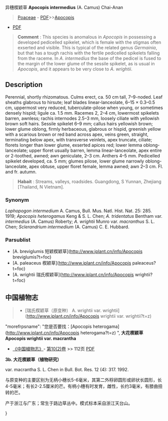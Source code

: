 异穗楔颖草 **Apocopis intermedius** (A. Camus) Chai-Anan

> [Poaceae](http://www.iplant.cn/info/Poaceae?t=foc) - [PDF](http://www.iplant.cn/foc/pdf/Poaceae.pdf)>>[Apocopis](http://www.iplant.cn/info/Apocopis?t=foc)
 - [PDF](http://www.iplant.cn/foc/pdf/Apocopis.pdf)


> **Comment** : 
> This species is anomalous in *Apocopis* in possessing a developed pedicelled spikelet, which is female with the stigmas often exserted and visible. This is typical of the related genus *Germainia*, but that has a tough rachis with the fertile pedicelled spikelets falling from the raceme. In *A. intermedius* the base of the pedicel is fused to the margin of the lower glume of the sessile spikelet, as is usual in *Apocopis*, and it appears to be very close to *A. wrightii*.

## Description

Perennial, shortly rhizomatous. Culms erect, ca. 50 cm tall, 7–9-noded. Leaf sheaths glabrous to hirsute; leaf blades linear-lanceolate, 6–15 × 0.3–0.5 cm, uppermost very reduced, tuberculate-pilose when young, or sometimes densely hispid; ligule ca. 1.5 mm. Racemes 2, 2–4 cm, lowermost spikelets barren, awnless; rachis internodes 2.5–3 mm, loosely ciliate with yellowish brown soft hairs. Sessile spikelet 6–9 mm; callus hairs yellowish brown; lower glume oblong, firmly herbaceous, glabrous or hispid, greenish yellow with a scarious brown or red band across apex, veins green, straight, terminating below apex, with transverse veinlets, apex truncate, ciliate; florets longer than lower glume, exserted apices red; lower lemma oblong-lanceolate; upper floret usually barren, lemma linear-lanceolate, apex entire or 2-toothed, awned; awn geniculate, 2–3 cm. Anthers 4–5 mm. Pedicelled spikelet developed, ca. 5 mm; glumes pilose, lower glume narrowly oblong-lanceolate, apex obtuse, upper floret female, lemma awned; awn 2–3 cm. Fl. and fr. autumn.


> **Habait** : 
> Streams, valleys, roadsides. Guangdong, S Yunnan, Zhejiang [Thailand, N Vietnam].

### Synonym
*Lophopogon intermedium* A. Camus, Bull. Mus. Natl. Hist. Nat. 25: 285. 1919; *Apocopis heterogamus* Keng & S. L. Chen; *A. tridentatus* Bentham var. *intermedius* (A. Camus) Roberty; *A. wrightii* Munro var. *macranthus* S. L. Chen; *Sclerandrium intermedium* (A. Camus) C. E. Hubbard.



### Parsublist

* [A.  breviglumis  短颖楔颖草](http://www.iplant.cn/info/Apocopis breviglumis?t=foc)
* [A.  paleaceus  楔颖草](http://www.iplant.cn/info/Apocopis paleaceus?t=foc)
* [A.  wrightii  瑞氏楔颖草](http://www.iplant.cn/info/Apocopis wrightii?t=foc)

## 中国植物志

> * [瑞氏楔颖草（原变种）  A.  wrightii var. wrightii](http://www.iplant.cn/info/Apocopis wrightii var. wrightii?t=z)

  "morefrpsname": "您是否要找：<span class='spantxt'>[Apocopis heterogama](http://www.iplant.cn/info/Apocopis heterogama?t=z) ",
**大花楔颖草  Apocopis wrightii var. macrantha**

* [《中国植物志》](http://www.iplant.cn/frps)- [第10(2)卷](http://www.iplant.cn/frps/vol/10(2)) >> 112页 [PDF](http://www.iplant.cn/frps/pdf/10(2)/112.pdf)


**3b. 大花楔颖草（植物研究）**

var. macrantha S. L. Chen in Bull. Bot. Res. 12 (4): 317. 1992.

与原变种的主要区别为无柄小穗长5-6毫米，其第二外稃卵圆形或卵状长圆形，长 4-5毫米；有长2-2.5厘米的芒。有柄小穗有时发育，雌性，长约3毫米，有膝曲扭转的芒。

产于浙江与广东；常生于路边草丛中。模式标本采自浙江天台山。



}